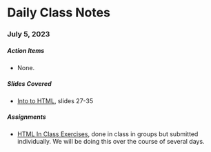 # Daily Class Notes

### July 5, 2023

##### Action Items

- None.

##### Slides Covered

- [Into to HTML](https://www.canva.com/design/DAFloBTAiWE/VvNgsHnApTDW_G4oqh4LJQ/edit), slides 27-35

##### Assignments

- [HTML In Class Exercises](https://github.com/AnnieCannons/html-in-class-exercises), done in class in groups but submitted individually. We will be doing this over the course of several days.
